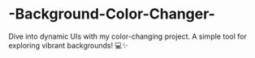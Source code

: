 # -Background-Color-Changer-
Dive into dynamic UIs with my color-changing project. A simple tool for exploring vibrant backgrounds! 💻✨
